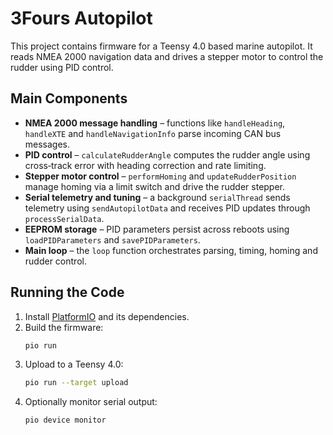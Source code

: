 # 3Fours Autopilot

This project contains firmware for a Teensy 4.0 based marine autopilot. It reads NMEA 2000 navigation data and drives a stepper motor to control the rudder using PID control.

## Main Components

- **NMEA 2000 message handling** – functions like `handleHeading`, `handleXTE` and `handleNavigationInfo` parse incoming CAN bus messages.
- **PID control** – `calculateRudderAngle` computes the rudder angle using cross‑track error with heading correction and rate limiting.
- **Stepper motor control** – `performHoming` and `updateRudderPosition` manage homing via a limit switch and drive the rudder stepper.
- **Serial telemetry and tuning** – a background `serialThread` sends telemetry using `sendAutopilotData` and receives PID updates through `processSerialData`.
- **EEPROM storage** – PID parameters persist across reboots using `loadPIDParameters` and `savePIDParameters`.
- **Main loop** – the `loop` function orchestrates parsing, timing, homing and rudder control.

## Running the Code

1. Install [PlatformIO](https://platformio.org/) and its dependencies.
2. Build the firmware:
   ```bash
   pio run
   ```
3. Upload to a Teensy 4.0:
   ```bash
   pio run --target upload
   ```
4. Optionally monitor serial output:
   ```bash
   pio device monitor
   ```
